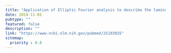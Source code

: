 ```yaml
---
title: "Application of Elliptic Fourier analysis to describe the lamina cribrosa shape with age and intraocular pressure."
date: 2014-11-01
pubtype: ""
featured: false
description: ""
link: "https://www.ncbi.nlm.nih.gov/pubmed/25193035"
sitemap:
  priority : 0.8
---
```



